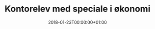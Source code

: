 ---
title: "Kontorelev med speciale i økonomi"
date: 2018-01-23T00:00:00+01:00
draft: false
period: "Aug. 7 - Aug. 9"
company: "Velux"
description: "Hos Velux tog jeg inden start på studie en kontoruddannelse med speciale i økonomi. Jeg stod for den daglige bogføring, årsregnskaber, samt kørsel af løn."
---